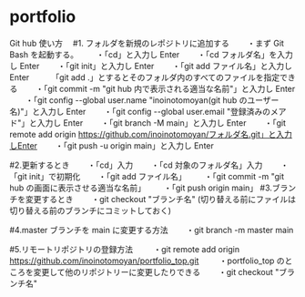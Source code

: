 # portfolio

Git hub 使い方
　#1. フォルダを新規のレポジトリに追加する
　　・まず Git Bash を起動する。
　　・「cd」と入力し Enter
　　・「cd フォルダ名」を入力し Enter
　　・「git init」と入力し Enter
　　・「git add ファイル名」と入力し Enter
　　　「git add .」とするとそのフォルダ内のすべてのファイルを指定できる
　　・「git commit -m "git hub 内で表示される適当な名前"」と入力し Enter
　　・「git config --global user.name "inoinotomoyan(git hub のユーザー名)"」と入力し Enter
　　・「git config --global user.email "登録済みのメアド"」と入力し Enter
　　・「git branch -M main」と入力し Enter
　　・「git remote add origin https://github.com/inoinotomoyan/フォルダ名.git」と入力しEnter
　　・「git push -u origin main」と入力し Enter

#2.更新するとき
　　・「cd」入力
　　・「cd 対象のフォルダ名」入力
　　・「git init」で初期化
　　・「git add ファイル名」
　　・「git commit -m "git hub の画面に表示させる適当な名前」
　　・「git push origin main」
#3.ブランチを変更するとき
　　・git checkout "ブランチ名" (切り替える前にファイルは切り替える前のブランチにコミットしておく)

#4.master ブランチを main に変更する方法
　　・git branch -m master main

#5.リモートリポジトリの登録方法
　　 ・git remote add origin https://github.com/inoinotomoyan/portfolio_top.git
　　 ・portfolio_top のところを変更して他のリポジトリーに変更したりできる
　　・git checkout "ブランチ名"
